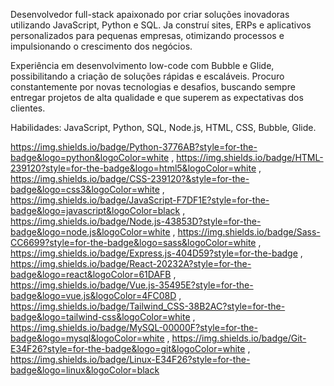 Desenvolvedor full-stack apaixonado por criar soluções inovadoras utilizando JavaScript, Python e SQL. Ja construí sites, ERPs e aplicativos personalizados para pequenas empresas, otimizando processos e impulsionando o crescimento dos negócios.

Experiência em desenvolvimento low-code com Bubble e Glide, possibilitando a criação de soluções rápidas e escaláveis. Procuro constantemente por novas tecnologias e desafios, buscando sempre entregar projetos de alta qualidade e que superem as expectativas dos clientes.

Habilidades: JavaScript, Python, SQL, Node.js, HTML, CSS, Bubble, Glide.

https://img.shields.io/badge/Python-3776AB?style=for-the-badge&logo=python&logoColor=white , https://img.shields.io/badge/HTML-239120?style=for-the-badge&logo=html5&logoColor=white , https://img.shields.io/badge/CSS-239120?&style=for-the-badge&logo=css3&logoColor=white , https://img.shields.io/badge/JavaScript-F7DF1E?style=for-the-badge&logo=javascript&logoColor=black , https://img.shields.io/badge/Node.js-43853D?style=for-the-badge&logo=node.js&logoColor=white , https://img.shields.io/badge/Sass-CC6699?style=for-the-badge&logo=sass&logoColor=white , https://img.shields.io/badge/Express.js-404D59?style=for-the-badge , https://img.shields.io/badge/React-20232A?style=for-the-badge&logo=react&logoColor=61DAFB , 	https://img.shields.io/badge/Vue.js-35495E?style=for-the-badge&logo=vue.js&logoColor=4FC08D , https://img.shields.io/badge/Tailwind_CSS-38B2AC?style=for-the-badge&logo=tailwind-css&logoColor=white , https://img.shields.io/badge/MySQL-00000F?style=for-the-badge&logo=mysql&logoColor=white , https://img.shields.io/badge/Git-E34F26?style=for-the-badge&logo=git&logoColor=white , 	https://img.shields.io/badge/Linux-E34F26?style=for-the-badge&logo=linux&logoColor=black
